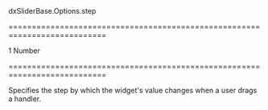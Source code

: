 <!--id-->dxSliderBase.Options.step<!--/id-->
===========================================================================
<!--default-->1<!--/default-->
<!--type-->Number<!--/type-->
===========================================================================

<!--shortDescription-->
Specifies the step by which the widget's value changes when a user drags a handler.
<!--/shortDescription-->

<!--fullDescription-->

<!--/fullDescription-->